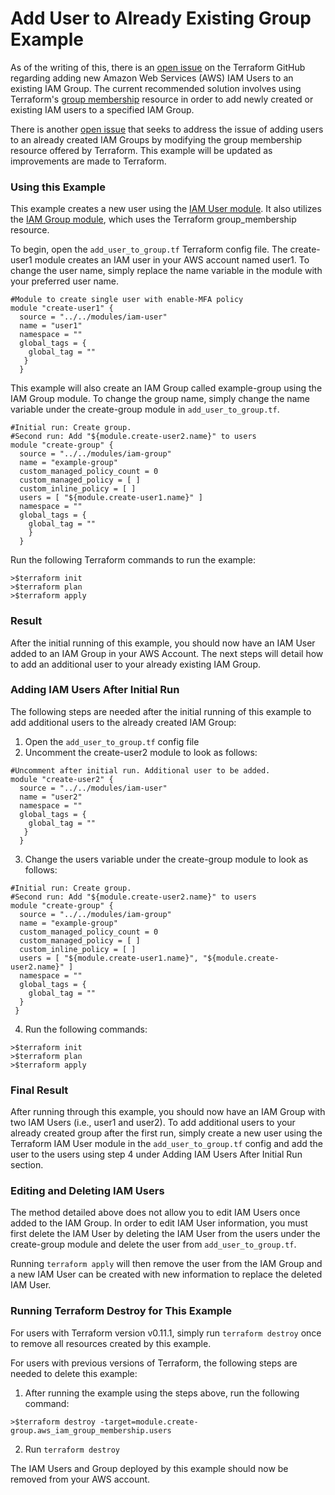# Add User to Already Existing Group Example

As of the writing of this, there is an [open issue](https://github.com/terraform-providers/terraform-provider-aws/issues/317) on the Terraform GitHub regarding adding new Amazon Web Services (AWS) IAM Users to an existing IAM Group. The current recommended solution involves using Terraform's [group membership]("https://www.terraform.io/docs/providers/aws/r/iam_group_membership.html") resource in order to add newly created or existing IAM users to a specified IAM Group.

There is another [open issue](https://github.com/terraform-providers/terraform-provider-aws/issues/113) that seeks to address the issue of adding users to an already created IAM Groups by modifying the group membership resource offered by Terraform. This example will be updated as improvements are made to Terraform.

### Using this Example

This example creates a new user using the [IAM User module](https://github.optum.com/CommercialCloud-EAC/aws_iam/tree/master/modules/iam-user). It also utilizes the [IAM Group module](https://github.optum.com/CommercialCloud-EAC/aws_iam/tree/master/modules/iam-group), which uses the Terraform group_membership resource.

To begin, open the `add_user_to_group.tf` Terraform config file. The create-user1 module creates an IAM user in your AWS account named user1. To change the user name, simply replace the name variable in the module with your preferred user name.

```
#Module to create single user with enable-MFA policy
module "create-user1" {
  source = "../../modules/iam-user"
  name = "user1"
  namespace = ""
  global_tags = {
    global_tag = ""
   }
  }
```

This example will also create an IAM Group called example-group using the IAM Group module. To change the group name, simply change the name variable under the create-group module in `add_user_to_group.tf`.

```
#Initial run: Create group.
#Second run: Add "${module.create-user2.name}" to users
module "create-group" {
  source = "../../modules/iam-group"
  name = "example-group"
  custom_managed_policy_count = 0
  custom_managed_policy = [ ]
  custom_inline_policy = [ ]
  users = [ "${module.create-user1.name}" ]
  namespace = ""
  global_tags = {
    global_tag = ""
    }
  }
```

Run the following Terraform commands to run the example:
```
>$terraform init
>$terraform plan
>$terraform apply
```

### Result

After the initial running of this example, you should now have an IAM User added to an IAM Group in your AWS Account. The next steps will detail how to add an additional user to your already existing IAM Group.

### Adding IAM Users After Initial Run

The following steps are needed after the initial running of this example to add additional users to the already created IAM Group:
  1. Open the `add_user_to_group.tf` config file
  2. Uncomment the create-user2 module to look as follows:
  ```
  #Uncomment after initial run. Additional user to be added.
  module "create-user2" {
    source = "../../modules/iam-user"
    name = "user2"
    namespace = ""
    global_tags = {
      global_tag = ""
     }
    }
  ```
  3. Change the users variable under the create-group module to look as follows:
  ```
  #Initial run: Create group.
  #Second run: Add "${module.create-user2.name}" to users
  module "create-group" {
    source = "../../modules/iam-group"
    name = "example-group"
    custom_managed_policy_count = 0
    custom_managed_policy = [ ]
    custom_inline_policy = [ ]
    users = [ "${module.create-user1.name}", "${module.create-user2.name}" ]
    namespace = ""
    global_tags = {
      global_tag = ""
    }
   }
  ```
  4. Run the following commands:
  ```
  >$terraform init
  >$terraform plan
  >$terraform apply
  ```

### Final Result

After running through this example, you should now have an IAM Group with two IAM Users (i.e., user1 and user2). To add additional users to your already created group after the first run, simply create a new user using the Terraform IAM User module in the `add_user_to_group.tf` config and add the user to the users using step 4 under Adding IAM Users After Initial Run section.

### Editing and Deleting IAM Users

The method detailed above does not allow you to edit IAM Users once added to the IAM Group. In order to edit IAM User information, you must first delete the IAM User by deleting the IAM User from the users under the create-group module and delete the user from `add_user_to_group.tf`.

Running `terraform apply` will then remove the user from the IAM Group and a new IAM User can be created with new information to replace the deleted IAM User.

### Running Terraform Destroy for This Example

For users with Terraform version v0.11.1, simply run `terraform destroy` once to remove all resources created by this example.

For users with previous versions of Terraform, the following steps are needed to delete this example:
  1. After running the example using the steps above, run the following command:
  ```
  >$terraform destroy -target=module.create-group.aws_iam_group_membership.users
  ```
  2. Run `terraform destroy`

The IAM Users and Group deployed by this example should now be removed from your AWS account.
